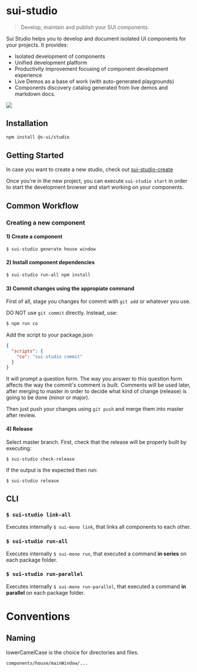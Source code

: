 # sui-studio
> Develop, maintain and publish your SUI components.


Sui Studio helps you to develop and document isolated UI components for your projects. It provides:

* Isolated development of components
* Unified development platform
* Productivity improvement focusing of component development experience
* Live Demos as a base of work (with auto-generated playgrounds)
* Components discovery catalog generated from live demos and markdown docs.

![](./assets/sui-studio-demo.gif)

## Installation

```sh
npm install @s-ui/studio
```

## Getting Started

In case you want to create a new studio, check out [sui-studio-create](https://github.com/SUI-Components/sui/tree/master/packages/sui-studio-create)

Once you're in the new project, you can execute `sui-studio start` in order to start the development browser and start working on your components.




## Common Workflow

### Creating a new component
#### 1) Create a component

```sh
$ sui-studio generate house window
```

#### 2) Install component dependencies

```sh
$ sui-studio run-all npm install
```

#### 3) Commit changes using the appropiate command

First of all, stage you changes for commit with ```git add``` or whatever you use.

DO NOT use ```git commit``` directly. Instead, use:

```sh
$ npm run co
```

Add the script to your package.json

```json
{
  "scripts": {
    "co": "sui-studio commit"
  }
}
```

It will prompt a question form. The way you answer to this question form affects the way the commit's comment is built. Comments will be used later, after merging to master in order to decide what kind of change (release) is going to be done (minor or major).

Then just push your changes using ```git push``` and merge them into master after review.

#### 4) Release

Select master branch. First, check that the release will be properly built by executing:
```
$ sui-studio check-release
```
If the output is the expected then run:
```
$ sui-studio release
```

## CLI

### `$ sui-studio link-all`

Executes internally `$ sui-mono link`, that links all components to each other.


### `$ sui-studio run-all`

Executes internally `$ sui-mono run`, that executed a command **in series** on each package folder.

### `$ sui-studio run-parallel`

Executes internally `$ sui-mono run-parallel`, that executed a command **in parallel** on each package folder.

# Conventions

## Naming
lowerCamelCase is the choice for directories and files.
```
components/house/mainWindow/...
```
